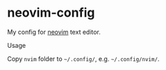 # neovim-config

My config for [neovim](https://neovim.io/) text editor.

Usage

Copy `nvim` folder to `~/.config/`, e.g. `~/.config/nvim/`.
